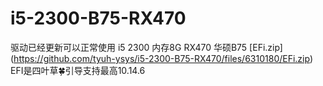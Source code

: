 # i5-2300-B75-RX470
驱动已经更新可以正常使用
i5 2300 
内存8G
RX470
华硕B75
[EFi.zip] (https://github.com/tyuh-ysys/i5-2300-B75-RX470/files/6310180/EFi.zip)
EFI是四叶草🍀引导支持最高10.14.6

